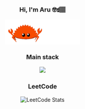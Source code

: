 <p align="center" width="300">
  <h3 align="center">Hi, I'm Aru 🤓☝🏽</h3>
</p>
<p align="center" width="300">
  <img align="center" width="200" src="crab.gif" />
</p>

<div align="center">
  <h3>Main stack</h3>
  <p align="center">
    <a href="https://skillicons.dev">
      <img src="https://skillicons.dev/icons?i=c,latex,rust,python,typescript,ruby,neovim" />
    </a>
  </p>
</div>

<div align="center">
  <h3>LeetCode</h3>
  
  ![LeetCode Stats](https://leetcard.jacoblin.cool/aruzdh?theme=light&font=Fira%20Code&ext=heatmap)

</div>
